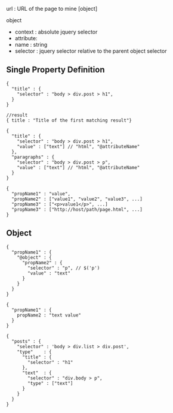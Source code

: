 

url : URL of the page to mine
[object]

object
- context : absolute jquery selector
 - attribute:
  - name : string
  - selector : jquery selector relative to the parent object selector

## Single Property Definition

```
{
  "title" : {
    "selector" : "body > div.post > h1",
  }
}

//result
{ title : "Title of the first matching result"}
```


```
{ 
  "title" : {
    "selector" : "body > div.post > h1",
    "value" : ["text"] // "html", "@attributeName"
  },
  "paragraphs" : {
    "selector" : "body > div.post > p",
    "value" : ["text"] // "html", "@attributeName"
  }
}
```

```
{
  "propName1" : "value",
  "propName2" : ["value1", "value2", "value3", ...]
  "propName3" : ["<p>value1</p>", ...]
  "propName3" : ["http://host/path/page.html", ...]
}
```

## Object


```
{
  "propName1" : {
    "@object" : {
      "propName2" : {
        "selector" : "p", // $('p')
        "value" : "text"
      }
    }
  }
}
```

```
{
  "propName1" : {
    propName2 : "text value"
  }
}
```


```
{
  "posts" : {
    "selector" : 'body > div.list > div.post',
    "type"    : {
      "title" : {
        "selector" : "h1"
      },
      "text"  : {
        "selector" : "div.body > p",
        "type" : ["text"]
      }
    }
  }
}
```
